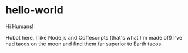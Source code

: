 # hello-world

Hi Humans!

Hubot here, I like Node.js and Coffescripts (that's what I'm made of!)
I've had tacos on the moon and find them far superior to Earth tacos.
